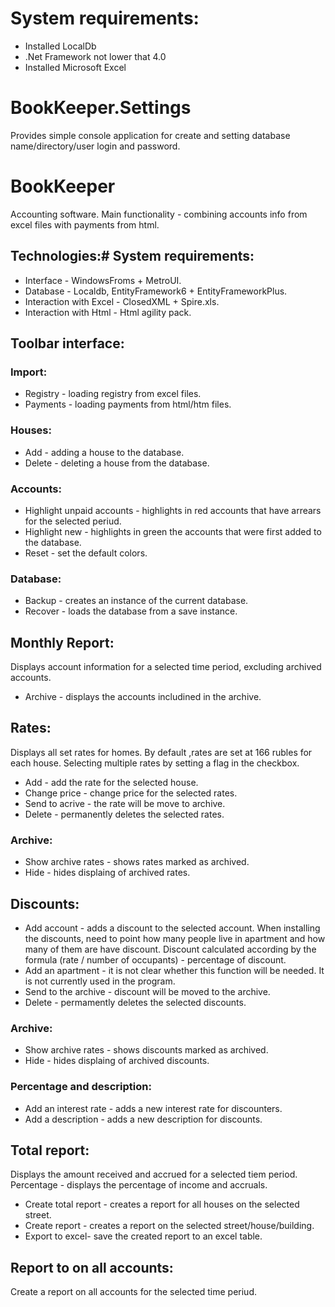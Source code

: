 # System requirements:
* Installed LocalDb
* .Net Framework not lower that 4.0
* Installed Microsoft Excel 

# BookKeeper.Settings
Provides simple console application for create and setting database name/directory/user login and password.

# BookKeeper
Accounting software.
Main functionality - combining accounts info from excel files with payments from html.

## Technologies:# System requirements:
* Interface - WindowsFroms + MetroUI.
* Database - Localdb, EntityFramework6 + EntityFrameworkPlus.
* Interaction with Excel - ClosedXML + Spire.xls.
* Interaction with Html - Html agility pack.

## Toolbar interface:

### Import:

* Registry  - loading registry from excel files.
* Payments - loading payments from html/htm files.

### Houses:

* Add - adding a house to the database.
* Delete - deleting a house from the database.

### Accounts:

* Highlight unpaid accounts - highlights in red accounts that have arrears for the selected periud. 
* Highlight new - highlights in green the accounts that were first added to the database. 
* Reset - set the default colors.

### Database:

* Backup - creates an instance of the current database.
* Recover - loads the database from a save instance.

## Monthly Report: 

Displays account information for a selected time period, excluding archived accounts.

* Archive - displays the accounts includined in the archive.

## Rates:
Displays all set rates for homes. By default ,rates are set at 166 rubles for each house. Selecting multiple rates by setting a flag in the checkbox.

* Add - add the rate for the selected house.
* Change price - change price for the selected rates.
* Send to acrive - the rate will be move to archive.
* Delete - permanently deletes the selected rates.

### Archive:

* Show archive rates - shows rates marked as archived.
* Hide - hides displaing of archived rates.

## Discounts:

* Add account - adds a discount to the selected account. When installing the discounts, need to point how many people live in apartment and how many of them are have discount. Discount calculated according by the formula (rate / number of occupants) - percentage of discount.
* Add an apartment - it is not clear whether this function will be needed. It is not currently used in the program.
* Send to the archive - discount will be moved to the archive.
* Delete - permamently deletes the selected discounts.

### Archive:

* Show archive rates - shows discounts marked as archived.
* Hide - hides displaing of archived discounts.

### Percentage and description:

* Add an interest rate - adds a new interest rate for discounters.
* Add a description - adds a new description for discounts.

## Total report: 
Displays the amount received and accrued for a selected tiem period. Percentage - displays the percentage of income and accruals.

* Create total report - creates a report for all houses on the selected street.
* Create report - creates a report on the selected street/house/building.
* Export to excel- save the created report to an excel table.

## Report to on all accounts: 
Create a report on all accounts for the selected time periud.
